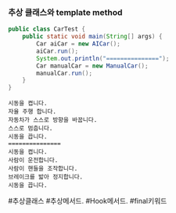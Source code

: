 ### 추상 클래스와 template method
```java
public class CarTest {
    public static void main(String[] args) {
        Car aiCar = new AICar();
        aiCar.run();
        System.out.println("===============");
        Car manualCar = new ManualCar();
        manualCar.run();
    }
}
```
```
시동을 켭니다.
자율 주행 합니다.
자동차가 스스로 방향을 바꿉니다.
스스로 멈춥니다.
시동을 끕니다.
===============
시동을 켭니다.
사람이 운전합니다.
사람이 핸들을 조작합니다.
브레이크를 밟아 정지합니다.
시동을 끕니다.
```
#추상클래스 #추상메서드. #Hook메서드. #final키워드